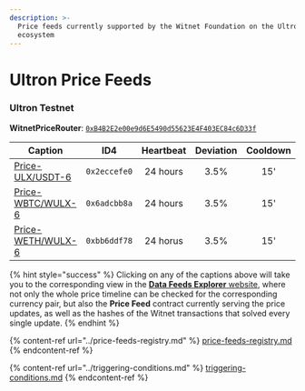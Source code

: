 ```yaml
---
description: >-
  Price feeds currently supported by the Witnet Foundation on the Ultron
  ecosystem
---
```


# Ultron Price Feeds

### Ultron Testnet

**WitnetPriceRouter**: [`0xB4B2E2e00e9d6E5490d55623E4F403EC84c6D33f`](https://explorer.ultron-dev.io/address/0xB4B2E2e00e9d6E5490d55623E4F403EC84c6D33f)

| **Caption**                                                                        | **ID4**      | **Heartbeat** | **Deviation** | **Cooldown** |
| ---------------------------------------------------------------------------------- | ------------ | :-----------: | :-----------: | :----------: |
| [Price-ULX/USDT-6](https://feeds.witnet.io/smartbch/ultron-testnet\_ulx-usdt\_6)   | `0x2eccefe0` |    24 hours   |      3.5%     |      15'     |
| [Price-WBTC/WULX-6](https://feeds.witnet.io/smartbch/ultron-testnet\_wbtc-wulx\_6) | `0x6adcbb8a` |    24 hours   |      3.5%     |      15'     |
| [Price-WETH/WULX-6](https://feeds.witnet.io/smartbch/ultron-testnet\_weth-wulx\_6) | `0xbb6ddf78` |    24 horus   |      3.5%     |      15'     |

{% hint style="success" %}
Clicking on any of the captions above will take you to the corresponding view in the [**Data Feeds Explorer** website](https://feeds.witnet.io), where not only the whole price timeline can be checked for the corresponding currency pair, but also the **Price Feed** contract currently serving the price updates, as well as the hashes of the Witnet transactions that solved every single update.
{% endhint %}

{% content-ref url="../price-feeds-registry.md" %}
[price-feeds-registry.md](../price-feeds-registry.md)
{% endcontent-ref %}

{% content-ref url="../triggering-conditions.md" %}
[triggering-conditions.md](../triggering-conditions.md)
{% endcontent-ref %}
